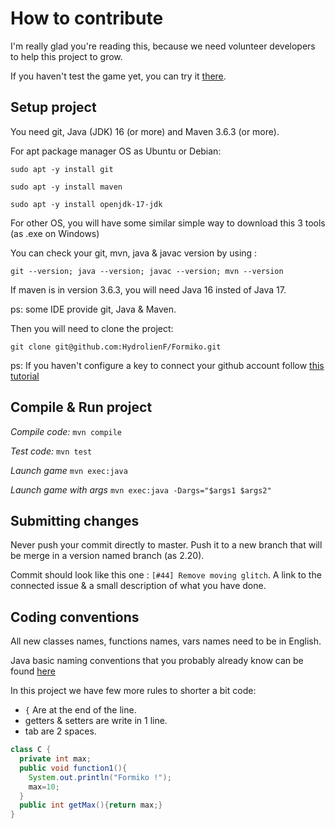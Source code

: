 # How to contribute


I'm really glad you're reading this, because we need volunteer developers to help this project to grow.

If you haven't test the game yet, you can try it [there](https://formiko.fr/download.html).

## Setup project

You need git, Java (JDK) 16 (or more) and Maven 3.6.3 (or more).

For apt package manager OS as Ubuntu or Debian:

```sudo apt -y install git```

```sudo apt -y install maven```

```sudo apt -y install openjdk-17-jdk```

For other OS, you will have some similar simple way to download this 3 tools (as .exe on Windows)

You can check your git, mvn, java & javac version by using :

`git --version; java --version; javac --version; mvn --version`

If maven is in version 3.6.3, you will need Java 16 insted of Java 17.

ps: some IDE provide git, Java & Maven.

Then you will need to clone the project:

`git clone git@github.com:HydrolienF/Formiko.git`

ps: If you haven't configure a key to connect your github account follow [this tutorial](https://docs.github.com/en/authentication/connecting-to-github-with-ssh)

## Compile & Run project

*Compile code:*
`mvn compile`

*Test code:*
`mvn test`

*Launch game*
`mvn exec:java`

*Launch game with args*
`mvn exec:java -Dargs="$args1 $args2"`

## Submitting changes

Never push your commit directly to master. Push it to a new branch that will be merge in a version named branch (as 2.20).

Commit should look like this one : `[#44] Remove moving glitch`. A link to the connected issue & a small description of what you have done.

## Coding conventions

All new classes names, functions names, vars names need to be in English.

Java basic naming conventions that you probably already know can be found [here](https://www.oracle.com/java/technologies/javase/codeconventions-namingconventions.html)

In this project we have few more rules to shorter a bit code:
  * `{` Are at the end of the line.
  * getters & setters are write in 1 line.
  * tab are 2 spaces.

```Java
class C {
  private int max;
  public void function1(){
    System.out.println("Formiko !");
    max=10;
  }
  public int getMax(){return max;}
}
```
